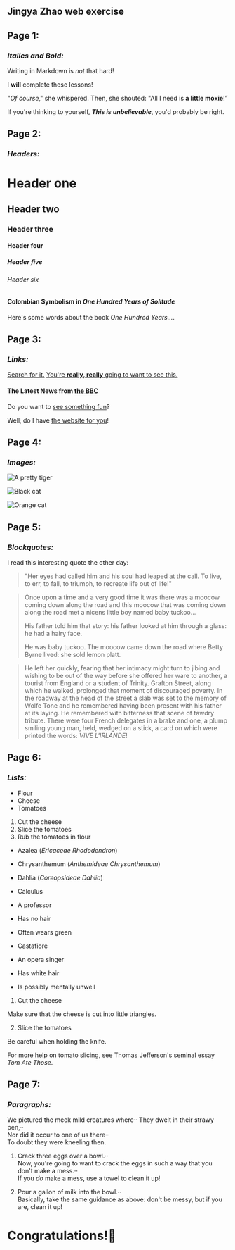 ## Jingya Zhao web exercise
## Page 1:
### _Italics and Bold:_

Writing in Markdown is _not_ that hard!

I **will** complete these lessons!

"_Of course_," she whispered. Then, she shouted: "All I need is **a little moxie**!”

If you're thinking to yourself, **_This is unbelievable_**, you'd probably be right.

## Page 2:
### _Headers:_
# Header one
## Header two
### Header three
#### Header four
##### Header five
###### Header six

#### Colombian Symbolism in _One Hundred Years of Solitude_

Here's some words about the book _One Hundred Years…_.

## Page 3:
### _Links:_
[Search for it.](www.google.com)
[You're **really, really** going to want to see this.](www.dailykitten.com)
#### The Latest News from [the BBC](www.bbc.com/news)
Do you want to [see something fun][a fun place]?

Well, do I have [the website for you][another fun place]!

[a fun place]:www.zombo.com
[another fun place]:www.stumbleupon.com

## Page 4:
### _Images:_
![A pretty tiger](https://upload.wikimedia.org/wikipedia/commons/5/56/Tiger.50.jpg)

![Black cat][Black]

![Orange cat][Orange]

[Black]: https://upload.wikimedia.org/wikipedia/commons/a/a3/81_INF_DIV_SSI.jpg

[Orange]:http://icons.iconarchive.com/icons/google/noto-emoji-animals-nature/256/22221-cat-icon.png

## Page 5:
### _Blockquotes:_
I read this interesting quote the other day:

>"Her eyes had called him and his soul had leaped at the call. To live, to err, to fall, to triumph, to recreate life out of life!"

>Once upon a time and a very good time it was there was a moocow coming down along the road and this moocow that was coming down along the road met a nicens little boy named baby tuckoo...
>
>His father told him that story: his father looked at him through a glass: he had a hairy face.
>
>He was baby tuckoo. The moocow came down the road where Betty Byrne lived: she sold lemon platt.

>He left her quickly, fearing that her intimacy might turn to jibing and wishing to be out of the way before she offered her ware to another, a tourist from England or a student of Trinity. Grafton Street, along which he walked, prolonged that moment of discouraged poverty. In the roadway at the head of the street a slab was set to the memory of Wolfe Tone and he remembered having been present with his father at its laying. He remembered with bitterness that scene of tawdry tribute. There were four French delegates in a brake and one, a plump smiling young man, held, wedged on a stick, a card on which were printed the words: _VIVE L'IRLANDE_!

## Page 6:
### _Lists:_
* Flour
* Cheese
* Tomatoes

1. Cut the cheese
2. Slice the tomatoes
3. Rub the tomatoes in flour

* Azalea (_Ericaceae Rhododendron_)
* Chrysanthemum (_Anthemideae Chrysanthemum_)
* Dahlia (_Coreopsideae Dahlia_)

* Calculus
 * A professor
 * Has no hair
 * Often wears green
* Castafiore
 * An opera singer
 * Has white hair
 * Is possibly mentally unwell

1. Cut the cheese

 Make sure that the cheese is cut into little triangles.

2. Slice the tomatoes

 Be careful when holding the knife.
 
 For more help on tomato slicing, see Thomas Jefferson's seminal essay _Tom Ate Those_.

## Page 7:
### _Paragraphs:_
We pictured the meek mild creatures where·· 
They dwelt in their strawy pen,··    
Nor did it occur to one of us there··  
To doubt they were kneeling then.

1. Crack three eggs over a bowl.··  
Now, you're going to want to crack the eggs in such a way that you don't make a mess.··  
If you _do_ make a mess, use a towel to clean it up!

2. Pour a gallon of milk into the bowl.··  
Basically, take the same guidance as above: don't be messy, but if you are, clean it up!

# Congratulations!🥇
